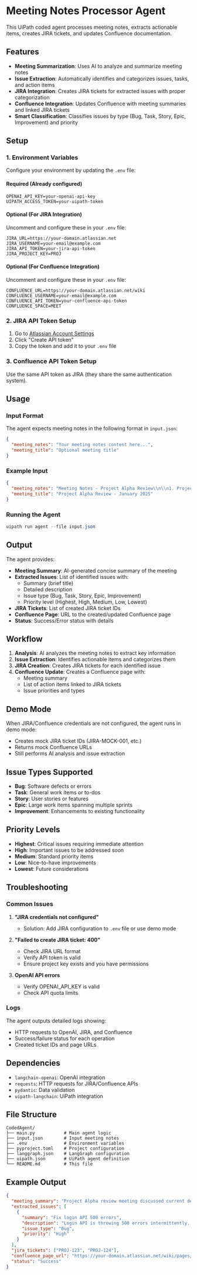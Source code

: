 # Meeting Notes Processor Agent

This UiPath coded agent processes meeting notes, extracts actionable items, creates JIRA tickets, and updates Confluence documentation.

## Features

- **Meeting Summarization**: Uses AI to analyze and summarize meeting notes
- **Issue Extraction**: Automatically identifies and categorizes issues, tasks, and action items
- **JIRA Integration**: Creates JIRA tickets for extracted issues with proper categorization
- **Confluence Integration**: Updates Confluence with meeting summaries and linked JIRA tickets
- **Smart Classification**: Classifies issues by type (Bug, Task, Story, Epic, Improvement) and priority

## Setup

### 1. Environment Variables

Configure your environment by updating the `.env` file:

#### Required (Already configured)
```properties
OPENAI_API_KEY=your-openai-api-key
UIPATH_ACCESS_TOKEN=your-uipath-token
```

#### Optional (For JIRA Integration)
Uncomment and configure these in your `.env` file:
```properties
JIRA_URL=https://your-domain.atlassian.net
JIRA_USERNAME=your-email@example.com
JIRA_API_TOKEN=your-jira-api-token
JIRA_PROJECT_KEY=PROJ
```

#### Optional (For Confluence Integration)
Uncomment and configure these in your `.env` file:
```properties
CONFLUENCE_URL=https://your-domain.atlassian.net/wiki
CONFLUENCE_USERNAME=your-email@example.com
CONFLUENCE_API_TOKEN=your-confluence-api-token
CONFLUENCE_SPACE=MEET
```

### 2. JIRA API Token Setup

1. Go to [Atlassian Account Settings](https://id.atlassian.com/manage-profile/security/api-tokens)
2. Click "Create API token"
3. Copy the token and add it to your `.env` file

### 3. Confluence API Token Setup

Use the same API token as JIRA (they share the same authentication system).

## Usage

### Input Format

The agent expects meeting notes in the following format in `input.json`:

```json
{
  "meeting_notes": "Your meeting notes content here...",
  "meeting_title": "Optional meeting title"
}
```

### Example Input

```json
{
  "meeting_notes": "Meeting Notes - Project Alpha Review\\n\\n1. Project Status:\\n   - Backend API development is 80% complete\\n   - Frontend development is delayed by 2 weeks\\n\\n2. Issues Identified:\\n   - Login API throwing 500 errors (Priority: High)\\n   - Dashboard loading slowly (>5 seconds)\\n   - Mobile app crashes on iOS\\n\\n3. Action Items:\\n   - Fix database optimization\\n   - Deploy hotfix by Friday",
  "meeting_title": "Project Alpha Review - January 2025"
}
```

### Running the Agent

```powershell
uipath run agent --file input.json
```

## Output

The agent provides:

- **Meeting Summary**: AI-generated concise summary of the meeting
- **Extracted Issues**: List of identified issues with:
  - Summary (brief title)
  - Detailed description
  - Issue type (Bug, Task, Story, Epic, Improvement)
  - Priority level (Highest, High, Medium, Low, Lowest)
- **JIRA Tickets**: List of created JIRA ticket IDs
- **Confluence Page**: URL to the created/updated Confluence page
- **Status**: Success/Error status with details

## Workflow

1. **Analysis**: AI analyzes the meeting notes to extract key information
2. **Issue Extraction**: Identifies actionable items and categorizes them
3. **JIRA Creation**: Creates JIRA tickets for each identified issue
4. **Confluence Update**: Creates a Confluence page with:
   - Meeting summary
   - List of action items linked to JIRA tickets
   - Issue priorities and types

## Demo Mode

When JIRA/Confluence credentials are not configured, the agent runs in demo mode:
- Creates mock JIRA ticket IDs (JIRA-MOCK-001, etc.)
- Returns mock Confluence URLs
- Still performs AI analysis and issue extraction

## Issue Types Supported

- **Bug**: Software defects or errors
- **Task**: General work items or to-dos
- **Story**: User stories or features
- **Epic**: Large work items spanning multiple sprints
- **Improvement**: Enhancements to existing functionality

## Priority Levels

- **Highest**: Critical issues requiring immediate attention
- **High**: Important issues to be addressed soon
- **Medium**: Standard priority items
- **Low**: Nice-to-have improvements
- **Lowest**: Future considerations

## Troubleshooting

### Common Issues

1. **"JIRA credentials not configured"**
   - Solution: Add JIRA configuration to `.env` file or use demo mode

2. **"Failed to create JIRA ticket: 400"**
   - Check JIRA URL format
   - Verify API token is valid
   - Ensure project key exists and you have permissions

3. **OpenAI API errors**
   - Verify OPENAI_API_KEY is valid
   - Check API quota limits

### Logs

The agent outputs detailed logs showing:
- HTTP requests to OpenAI, JIRA, and Confluence
- Success/failure status for each operation
- Created ticket IDs and page URLs

## Dependencies

- `langchain-openai`: OpenAI integration
- `requests`: HTTP requests for JIRA/Confluence APIs
- `pydantic`: Data validation
- `uipath-langchain`: UiPath integration

## File Structure

```
CodedAgent/
├── main.py           # Main agent logic
├── input.json        # Input meeting notes
├── .env              # Environment variables
├── pyproject.toml    # Project configuration
├── langgraph.json    # LangGraph configuration
├── uipath.json       # UiPath agent definition
└── README.md         # This file
```

## Example Output

```json
{
  "meeting_summary": "Project Alpha review meeting discussed current development status...",
  "extracted_issues": [
    {
      "summary": "Fix login API 500 errors",
      "description": "Login API is throwing 500 errors intermittently...",
      "issue_type": "Bug",
      "priority": "High"
    }
  ],
  "jira_tickets": ["PROJ-123", "PROJ-124"],
  "confluence_page_url": "https://your-domain.atlassian.net/wiki/pages/viewpage.action?pageId=123456",
  "status": "Success"
}
```